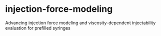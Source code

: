 # injection-force-modeling
Advancing injection force modeling and viscosity-dependent injectability evaluation for prefilled syringes
